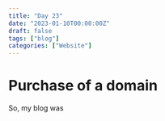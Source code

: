 ```yaml
---
title: "Day 23"
date: "2023-01-10T00:00:00Z"
draft: false
tags: ["blog"]
categories: ["Website"]
---
```


# Purchase of a domain

So, my blog was 
